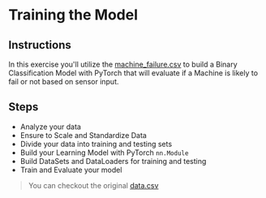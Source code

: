# Training the Model

## Instructions

In this exercise you'll utilize the [machine_failure.csv](./machine_failure.csv) to build a Binary Classification Model with PyTorch that will evaluate if a Machine is likely to fail or not based on sensor input.

## Steps

- Analyze your data
- Ensure to Scale and Standardize Data
- Divide your data into training and testing sets
- Build your Learning Model with PyTorch `nn.Module`
- Build DataSets and DataLoaders for training and testing
- Train and Evaluate your model

> You can checkout the original [data.csv](https://www.kaggle.com/datasets/umerrtx/machine-failure-prediction-using-sensor-data)
